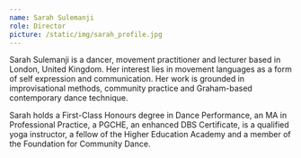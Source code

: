 ```yaml
---
name: Sarah Sulemanji
role: Director
picture: /static/img/sarah_profile.jpg
---
```

Sarah Sulemanji is a dancer, movement practitioner and lecturer based in London, United Kingdom. Her interest lies in movement languages as a form of self expression and communication. Her work is grounded in improvisational methods, community practice and Graham-based contemporary dance technique.

Sarah holds a First-Class Honours degree in Dance Performance, an MA in Professional Practice, a PGCHE, an enhanced DBS Certificate, is a qualified yoga instructor, a fellow of the Higher Education Academy and a member of the Foundation for Community Dance.